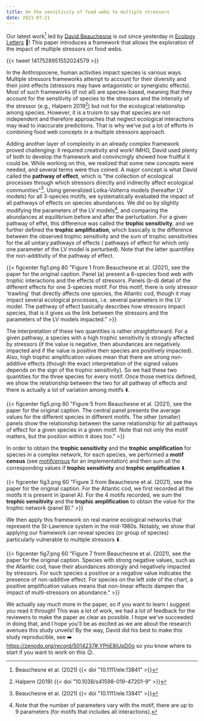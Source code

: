 ```yaml
---
title: On the sensitivity of food webs to multiple stressors
date: 2021-07-21
---
```



Our latest work[^db] led by [David Beauchesne](https://www.researchgate.net/profile/David-Beauchesne) is out since yesterday in [Ecology Letters](https://onlinelibrary.wiley.com/doi/abs/10.1111/ele.13841?campaign=wolearlyview) :partying_face:! This paper introduces a framework that allows the exploration of the impact of multiple stressors on food webs.

{{< tweet 1417528951552024579 >}}


In the Anthropocene, human activities impact species is various ways. Multiple
stressors frameworks attempt to account for their diversity and their joint
effects (stressors may have antagonistic or synergistic effects). Most of such
frameworks (if not all) are species-based, meaning that they account for the
sensitivity of species to the stressors and the intensity of the stressor (e.g.,
Halpern 2019[^hp]) but not for the ecological relationship among species.
However, it is a truism to say that species are not independent and therefore
approaches that neglect ecological interactions may lead to inaccurate
predictions. That is why we've put a lot of efforts in combining food web
concepts in a multiple stressors approach.

Adding another layer of complexity in an already complex framework proved
challenging: it required creativity and work! IMHO, David used plenty of both to
develop the framework and convincingly showed how fruitful it could be. While
working on this, we realized that some new concepts were needed, and several
terms were thus coined. A major concept is what David called the **pathway of
effect**, which is "the collection of ecological processes through which
stressors directly and indirectly affect ecological communities"[^db]. Using
generalized Lotka-Volterra models (hereafter LV models) for all 3-species
motifs, we systematically evaluated the impact of all pathways of effects on
species abundances. We did so by slightly modifying the parameters of the LV
models[^nb], and comparing the abundances at equilibrium before and after the
perturbation. For a given pathway of effet, this difference was called the
**trophic sensitivity**, and we further defined the **trophic amplification**,
which basically is the difference between the observed trophic sensitivity and
the sum of trophic sensitivities for the all unitary pathways of effects (
pathways of effect for which only one parameter of the LV model is perturbed).
Note that the latter quantifies the non-additivity of the pathway of effect.


{{< figcenter fig1.png 80 "Figure 1 from Beauchesne et al. (2021), see the paper for the original caption. Panel (a) present a 6-species food web with trophic interactions and the effects of stressors. Panels (b-d) detail of the different effects for one 3-species motif. For this motif, there is only stressor 'trawling' that directly affects one species, the Atlantic cod, though it may  impact several ecological processes, i.e. several parameters in the LV model. The pathway of effect basically describes how stressors impact species, that is it gives us the link between the stressors and the parameters of the LV models impacted."  >}}


The interpretation of these two quantities is rather straightforward. For a given pathway, a species with a high trophic sensitivity is strongly affected by 
stressors (if the value is negative, then abundances are negatively impacted and if the value is positive then species are positively impacted). Also, high trophic amplification values mean that there are strong non-additive effects (though the exact interpretation of the signed values depends on the sign of the trophic sensitivity). So we had these two quantities for the three species for every motif. Once those metrics defined, we show the relationship between the two for all pathway of effects and there is actually a lot of variation among motifs :arrow_down:.


{{< figcenter fig5.png 80 "Figure 5 from Beauchesne et al. (2021), see the paper for the original caption. The central panel presents the average values for the different species in different motifs. The other (smaller) panels show the relationship between the same relationship for all pathways of effect for a given species in a given motif. Note that not only the motif matters, but the position within it does too."  >}}


In order to obtain the **trophic sensitivity** and the **trophic amplification**
for species in a complex network, for each species, we performed a **motif
census** (see [motifcensus](https://github.com/KevCaz/motifcensus) for an <i
class="fab fa-r-project" aria-hidden="true"></i> implementation) and then sum
all the corresponding values if **trophic sensitivity** and  **trophic
amplification** :arrow_down:.


{{< figcenter fig3.png 60 "Figure 3 from Beauchesne et al. (2021), see the paper for the original caption. For the Atlantic cod, we first recorded all the motifs it is present in (panel A). For the 4 motifs recorded, we sum the **trophic sensitivity** and the **trophic amplification** to obtain the value for the trophic network (panel B)." >}}


We then apply this framework on real marine ecological networks that represent the St-Lawrence system in the mid-1980s. Notably, we show that applying our framework can reveal species (or group of species) particularly vulnerable to multiple stressors :arrow_down:. 


{{< figcenter fig7.png 60 "Figure 7 from Beauchesne et al. (2021), see the paper for the original caption. Species with strong negative values, such as the Atlantic cod, have their abundances strongly and negatively impacted by stressors. For such species a positive or a negative value indicates the presence of non-additive effect. For species on the left side of the chart, a positive amplification values means that non-linear effects dampen the impact of multi-stressors on abundance." >}}


We actually say much more in the paper, so if you want to learn I suggest you read it through! This was a lot of work, we had a lot of feedback for the reviewers to make the paper as clear as possible. I hope we've succeeded in doing that, and I hope you'll be as excited as we are about the research avenues this study unveils! By the way, David did his best to make this study reproducible, see :arrow_right: https://zenodo.org/record/5014237#.YPhE8iUpD0o so you know where to start if you want to work on this :wink:.




[^db]: Beauchesne et al. (2021) {{< doi "10.1111/ele.13841" >}}

[^hp]: Halpern (2019) {{< doi "10.1038/s41598-019-47201-9" >}}

[^nb]: Note that the number of parameters vary with the motif, there are up to 9 parameters (for motifs that includes all interactions).